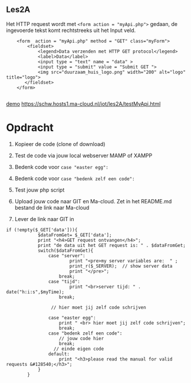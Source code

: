 ## Les2A

Het HTTP request wordt met ```<form action = "myApi.php">``` gedaan, de ingevoerde tekst komt rechtstreeks uit het Input veld.
```
    <form  action = "myApi.php" method = "GET" class="myForm">
        <fieldset>
            <legend>Data verzenden met HTTP GET protocol</legend>
            <label>Data</label>
            <input type = "text" name = "data" >
            <input type = "submit" value = "Submit GET ">
            <img src="duurzaam_huis_logo.png" width="200" alt="logo" title="logo">
       </fieldset>
    </form>
    
 ```   
 
 [demo](https://schw.hosts1.ma-cloud.nl/iot/les2A/testMyApi.html) https://schw.hosts1.ma-cloud.nl/iot/les2A/testMyApi.html
 
 
# Opdracht
1. Kopieer de code (clone of download)
2. Test de code via jouw local webserver MAMP of XAMPP
3. Bedenk code voor ``` case "easter egg": ```
4. Bedenk code voor ``` case "bedenk zelf een code": ```
5. Test jouw php script
6. Upload jouw code naar GIT en Ma-cloud.  Zet in het README.md bestand de link naar Ma-cloud
    
7. Lever de link naar GIT in
   
    
```
if (!empty($_GET['data'])){  
            $dataFromGet= $_GET['data'];
            print "<h4>GET request ontvangen</h4>";
            print "de data uit het GET request is: " . $dataFromGet;
            switch($dataFromGet){
                case "server":
                        print "<pre>my server variables are:  " ;
                        print_r($_SERVER);  // show server data
                        print "</pre>"; 
                    break;
                case "tijd":
                        print "<br>server tijd: " . date("h:i:s",$myTime);
                    break;

                 // hier moet jij zelf code schrijven
                    
                case "easter egg":
                    print " <br> hier moet jij zelf code schrijven";
                    break;
                case "bedenk zelf een code":
                    // jouw code hier
                    break;
                  // einde eigen code  
                default:
                    print "<h3>please read the manual for valid requests &#128540;</h3>";
            }
        }  
 ```
